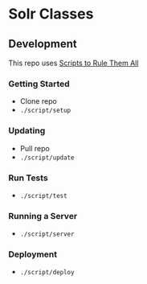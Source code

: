 # Solr Classes


## Development

This repo uses [Scripts to Rule Them All](http://githubengineering.com/scripts-to-rule-them-all/)

### Getting Started
- Clone repo
- `./script/setup`

### Updating
- Pull repo
- `./script/update`

### Run Tests
- `./script/test`

### Running a Server
- `./script/server`

### Deployment
- `./script/deploy`
